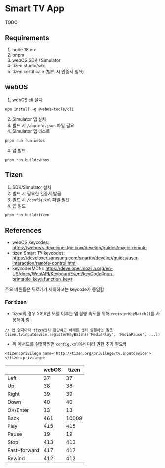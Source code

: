 # Smart TV App
TODO

## Requirements
1. node 18.x >
2. pnpm
3. webOS SDK / Simulator
5. tizen studio/sdk
6. tizen certificate (빌드 시 인증서 필요)


## webOS
1. webOS cli 설치
```
npm install -g @webos-tools/cli
```
2. Simulator 앱 설치
3. 빌드 시 `/appinfo.json` 파일 필요
3. Simulator 앱 테스트
```
pnpm run run:webos
```
4. 앱 빌드
```
pnpm run build:webos
```

## Tizen
1. SDK/Simulator 설치
2. 빌드 시 필요한 인증서 발급
3. 빌드 시 `/config.xml` 파일 필요
4. 앱 빌드
```
pnpm run build:tizen
```

## References
- webOS keycodes: https://webostv.developer.lge.com/develop/guides/magic-remote
- tizen Smart TV keycodes: https://developer.samsung.com/smarttv/develop/guides/user-interaction/remote-control.html
- keycode(MDN): https://developer.mozilla.org/en-US/docs/Web/API/KeyboardEvent/keyCode#non-printable_keys_function_keys

주요 버튼들은 뒤로가기 제외하고는 keycode가 동일함

### For tizen
- tizen의 경우 2016년 모델 이후는 앱 실행 속도를 위해 `registerKeyBatch()`를 사용해야 함
```
// 앱 열자마자 tizen인지 판단하고 아래를 먼저 실행하면 될듯
tizen.tvinputdevice.registerKeyBatch(['MediaPlay', 'MediaPause', ...])
```
- 위 메서드를 실행하려면 `config.xml`에서 미리 권한 추가 필요함
```
<tizen:privilege name='http://tizen.org/privilege/tv.inputdevice'>
</tizen:privilege>
```

|       | webOS | tizen |
| ------------ | ----- | ----- |
| Left                     | 37         | 37         |
| Up                       | 38         | 38         |
| Right                    | 39         | 39         |
| Down                     | 40         | 40         |
| OK/Enter                 | 13         | 13         |
| Back                     | 461        | 10009      |
| Play                     | 415        | 415        |
| Pause                    | 19         | 19         |
| Stop                     | 413        | 413        |
| Fast-forward             | 417        | 417        |
| Rewind                   | 412        | 412        |

